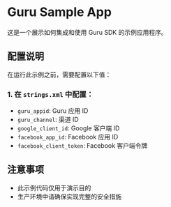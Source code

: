 # Guru Sample App

这是一个展示如何集成和使用 Guru SDK 的示例应用程序。

## 配置说明

在运行此示例之前，需要配置以下值：

### 1. 在 `strings.xml` 中配置：

- `guru_appid`: Guru 应用 ID
- `guru_channel`: 渠道 ID
- `google_client_id`: Google 客户端 ID
- `facebook_app_id`: Facebook 应用 ID
- `facebook_client_token`: Facebook 客户端令牌

## 注意事项

- 此示例代码仅用于演示目的
- 生产环境中请确保实现完整的安全措施
